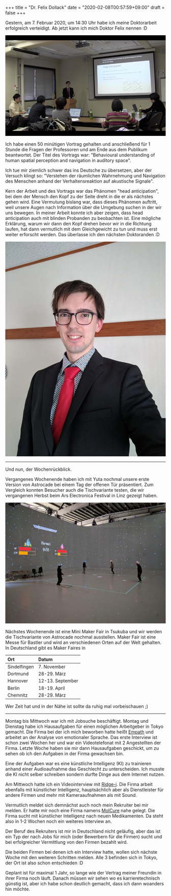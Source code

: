 +++
title = "Dr. Felix Dollack"
date = "2020-02-08T00:57:59+09:00"
draft = false
+++


Gestern, am 7. Februar 2020, um 14:30 Uhr habe ich meine Doktorarbeit
erfolgreich verteidigt. Ab jetzt kann ich mich Doktor Felix nennen :D

![Verteidigung](/img/2020_02_07/defense.png)

Ich habe einen 50 minütigen Vortrag gehalten und anschließend für 1 Stunde
die Fragen der Professoren und am Ende aus dem Publikum beantwortet.
Der Titel des Vortrags war: "Behavioural understanding of human spatial
perception and navigation in auditory space".

Ich tue mir ziemlich schwer das ins Deutsche zu übersetzen, aber der Versuch
klingt so: "Verstehen der räumlichen Wahrnehmung und Navigation des Menschen
anhand der Verhaltensreaktion auf akustische Signale".

Kern der Arbeit und des Vortrags war das Phänomen "head anticipation", bei dem
der Mensch den Kopf zu der Seite dreht in die er als nächstes gehen wird.
Eine Vermutung bislang war, dass dieses Phänomen auftritt, weil unsere Augen
nach Information über die Umgebung suchen in der wir uns bewegen. In meiner
Arbeit konnte ich aber zeigen, dass head anticipation auch mit blinden Probanden
zu beobachten ist. Eine mögliche Erklärung, warum wir dann den Kopf drehen bevor
wir in die Richtung laufen, hat dann vermutlich mit dem Gleichgewicht zu tun und
muss erst weiter erforscht werden. Das überlasse ich den nächsten Doktoranden :D

![Ich](/img/2020_02_07/me.jpeg)

---
Und nun, der Wochenrückblick.

Vergangenes Wochenende haben ich mit Yuta nochmal unsere erste Version von
Astrocade bei einem Tag der offenen Tür präsentiert. Zum Vergleich konnten
Besucher auch die Tischvariante testen, die wir vergangenen Herbst beim
Ars Electronica Festival in Linz gezeigt haben.

![VR](/img/2020_02_07/large_space_vr.jpeg)

Nächstes Wochenende ist eine Mini Maker Fair in Tsukuba und wir werden die
Tischvariante von Astrocade nochmal ausstellen. Maker Fair ist eine Messe für
Bastler und wird an verschiedenen Orten auf der Welt gehalten.  In Deutschland
gibt es Maker Faires in

| Ort          | Datum            |
|:-------------|:-----------------|
| Sindelfingen | 7. November      |
| Dortmund     | 28-29. März      |
| Hannover     | 12-13. September |
| Berlin       | 18-19. April     |
| Chemnitz     | 28-29. März      |

Wer Zeit hat und in der Nähe ist sollte da ruhig mal vorbeischauen ;)

---

Montag bis Mittwoch war ich mit Jobsuche beschäftigt.
Montag und Dienstag habe ich Hausaufgaben für einen möglichen Arbeitgeber in
Tokyo gemacht. Die Firma bei der ich mich beworben hatte heißt [Empath] und
arbeitet an der Analyse von emotionaler Sprache. Das erste Interview ist schon
zwei Wochen her und war ein Videotelefonat mit 2 Angestellten der Firma. Letzte
Woche haben sie mir dann Hausaufgaben geschickt, um zu sehen ob ich den Aufgaben
in der Firma gewachsen bin.

Eine der Aufgaben war es eine künstliche Intelligenz (KI) zu trainieren anhand
einer Audioaufnahme das Geschlecht zu unterscheiden. Ich musste die KI nicht
selber schreiben sondern durfte Dinge aus dem Internet nutzen.


Am Mittwoch hatte ich ein Videointerview mit [Ridge-i]. Die Firma arbeit
ebenfalls mit künstlicher Intelligenz, hauptsächlich aber als Dienstleister für
andere Firmen und mehr mit Kameraaufnahmen als mit Sound.


Vermutlich meldet sich demnächst auch noch mein Rekruiter bei mir melden. Er
hatte mir noch eine Firma namens [MolCure] nahe gelegt. Die Firma sucht mit
künstlicher Intelligenz nach neuen Medikamenten. Da steht also in 1-2 Wochen
noch ein weiteres Interview an.

Der Beruf des Rekruiters ist mir in Deutschland nicht geläufig, aber das ist ein
Typ der nach Jobs für mich (oder Bewerbern für die Firmen) sucht und bei
erfolgreicher Vermittlung von den Firmen bezahlt wird.


Die beiden Firmen bei denen ich ein Interview hatte, wollen sich nächste Woche
mit den weiteren Schritten melden. Alle 3 befinden sich in Tokyo, der Ort ist
also schon entschieden :D

Geplant ist für maximal 1 Jahr, so lange wie der Vertrag meiner Freundin in
ihrer Firma noch läuft. Danach müssen wir sehen wo es karrieretechnisch günstig
ist, aber ich habe schon deutlich gemacht, dass ich dann woanders hin möchte.


[Empath]: https://webempath.com
[Ridge-i]: https://ridge-i.com/en/
[MolCure]: http://molcure.com
